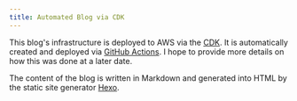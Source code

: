 ```yaml
---
title: Automated Blog via CDK
---
```

This blog's infrastructure is deployed to AWS via the [CDK]. It is automatically created and deployed via [GitHub Actions]. I hope to provide more details on
how this was done at a later date.

The content of the blog is written in Markdown and generated into HTML by
the static site generator [Hexo].

[CDK]: https://docs.aws.amazon.com/cdk/api/latest/docs/aws-construct-library.html
[GitHub Actions]: https://docs.github.com/en/actions
[Hexo]: https://hexo.io/
